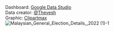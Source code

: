 Dashboard: <a href="https://datastudio.google.com/reporting/620af310-0811-4af4-800a-429cab1265e9">Google Data Studio</a><br />
Data creator: <a href="https://github.com/Thevesh/analysis-election-msia/blob/main/data/results_parlimen_ge15.csv">@Thevesh</a><br />
Graphic: <a href="https://www.clipartmax.com/middle/m2H7d3d3K9G6G6b1_malaysia-flag-vector-free-png-download-malaysia-flag-vector-free/">Clipartmax</a><br />
![Malaysian_General_Election_Details,_2022 (1)-1](https://user-images.githubusercontent.com/114406689/206829640-c60f34b1-a46f-4358-85c6-4e1705465f33.png)
